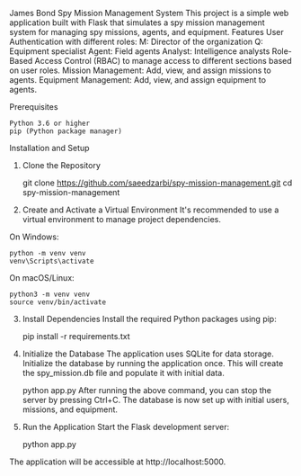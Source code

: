 James Bond Spy Mission Management System
This project is a simple web application built with Flask that simulates a spy mission management system for managing spy missions, agents, and equipment.
Features
User Authentication with different roles:
M: Director of the organization
Q: Equipment specialist
Agent: Field agents
Analyst: Intelligence analysts
Role-Based Access Control (RBAC) to manage access to different sections based on user roles.
Mission Management: Add, view, and assign missions to agents.
Equipment Management: Add, view, and assign equipment to agents.

Prerequisites

    Python 3.6 or higher
    pip (Python package manager)

Installation and Setup
1. Clone the Repository

    git clone https://github.com/saeedzarbi/spy-mission-management.git
    cd spy-mission-management


2. Create and Activate a Virtual Environment
It's recommended to use a virtual environment to manage project dependencies.

On Windows:

    python -m venv venv
    venv\Scripts\activate

On macOS/Linux:

    python3 -m venv venv
    source venv/bin/activate

3. Install Dependencies
Install the required Python packages using pip:

    pip install -r requirements.txt

4. Initialize the Database
The application uses SQLite for data storage. Initialize the database by running the application once. This will create the spy_mission.db file and populate it with initial data.

    python app.py
After running the above command, you can stop the server by pressing Ctrl+C. The database is now set up with initial users, missions, and equipment.

6. Run the Application
Start the Flask development server:

    python app.py

The application will be accessible at http://localhost:5000.
